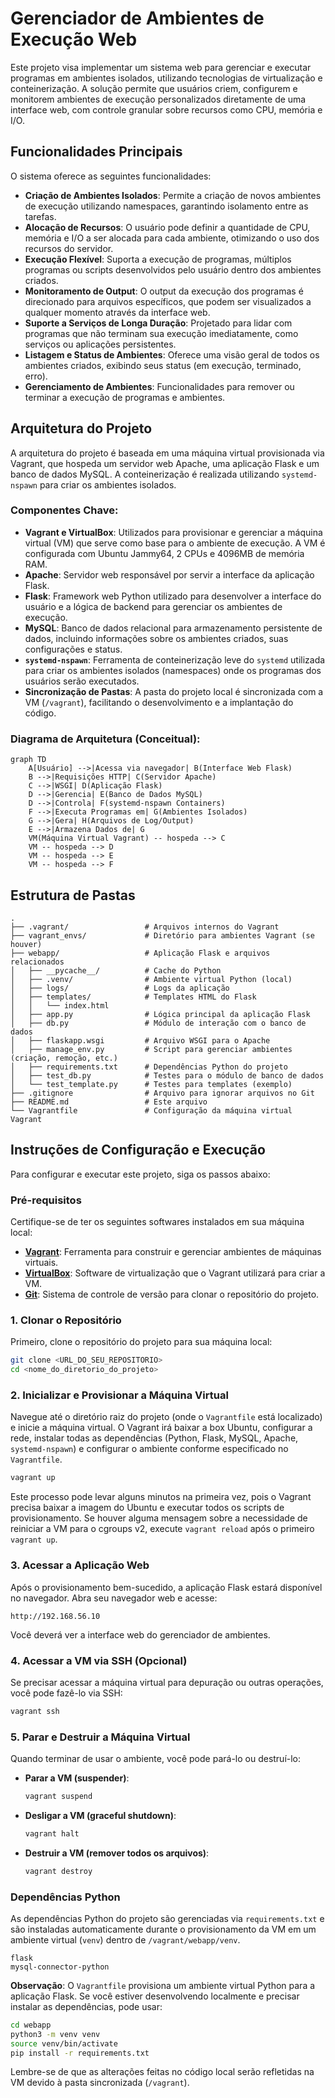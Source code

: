 # Gerenciador de Ambientes de Execução Web

Este projeto visa implementar um sistema web para gerenciar e executar programas em ambientes isolados, utilizando tecnologias de virtualização e conteinerização. A solução permite que usuários criem, configurem e monitorem ambientes de execução personalizados diretamente de uma interface web, com controle granular sobre recursos como CPU, memória e I/O.

## Funcionalidades Principais

O sistema oferece as seguintes funcionalidades:

*   **Criação de Ambientes Isolados**: Permite a criação de novos ambientes de execução utilizando namespaces, garantindo isolamento entre as tarefas.
*   **Alocação de Recursos**: O usuário pode definir a quantidade de CPU, memória e I/O a ser alocada para cada ambiente, otimizando o uso dos recursos do servidor.
*   **Execução Flexível**: Suporta a execução de programas, múltiplos programas ou scripts desenvolvidos pelo usuário dentro dos ambientes criados.
*   **Monitoramento de Output**: O output da execução dos programas é direcionado para arquivos específicos, que podem ser visualizados a qualquer momento através da interface web.
*   **Suporte a Serviços de Longa Duração**: Projetado para lidar com programas que não terminam sua execução imediatamente, como serviços ou aplicações persistentes.
*   **Listagem e Status de Ambientes**: Oferece uma visão geral de todos os ambientes criados, exibindo seus status (em execução, terminado, erro).
*   **Gerenciamento de Ambientes**: Funcionalidades para remover ou terminar a execução de programas e ambientes.

## Arquitetura do Projeto

A arquitetura do projeto é baseada em uma máquina virtual provisionada via Vagrant, que hospeda um servidor web Apache, uma aplicação Flask e um banco de dados MySQL. A conteinerização é realizada utilizando `systemd-nspawn` para criar os ambientes isolados.

### Componentes Chave:

*   **Vagrant e VirtualBox**: Utilizados para provisionar e gerenciar a máquina virtual (VM) que serve como base para o ambiente de execução. A VM é configurada com Ubuntu Jammy64, 2 CPUs e 4096MB de memória RAM.
*   **Apache**: Servidor web responsável por servir a interface da aplicação Flask.
*   **Flask**: Framework web Python utilizado para desenvolver a interface do usuário e a lógica de backend para gerenciar os ambientes de execução.
*   **MySQL**: Banco de dados relacional para armazenamento persistente de dados, incluindo informações sobre os ambientes criados, suas configurações e status.
*   **`systemd-nspawn`**: Ferramenta de conteinerização leve do `systemd` utilizada para criar os ambientes isolados (namespaces) onde os programas dos usuários serão executados.
*   **Sincronização de Pastas**: A pasta do projeto local é sincronizada com a VM (`/vagrant`), facilitando o desenvolvimento e a implantação do código.

### Diagrama de Arquitetura (Conceitual):

```mermaid
graph TD
    A[Usuário] -->|Acessa via navegador| B(Interface Web Flask)
    B -->|Requisições HTTP| C(Servidor Apache)
    C -->|WSGI| D(Aplicação Flask)
    D -->|Gerencia| E(Banco de Dados MySQL)
    D -->|Controla| F(systemd-nspawn Containers)
    F -->|Executa Programas em| G(Ambientes Isolados)
    G -->|Gera| H(Arquivos de Log/Output)
    E -->|Armazena Dados de| G
    VM(Máquina Virtual Vagrant) -- hospeda --> C
    VM -- hospeda --> D
    VM -- hospeda --> E
    VM -- hospeda --> F
```

## Estrutura de Pastas

```
. 
├── .vagrant/                 # Arquivos internos do Vagrant
├── vagrant_envs/             # Diretório para ambientes Vagrant (se houver)
├── webapp/                   # Aplicação Flask e arquivos relacionados
│   ├── __pycache__/          # Cache do Python
│   ├── .venv/                # Ambiente virtual Python (local)
│   ├── logs/                 # Logs da aplicação
│   ├── templates/            # Templates HTML do Flask
│   │   └── index.html
│   ├── app.py                # Lógica principal da aplicação Flask
│   ├── db.py                 # Módulo de interação com o banco de dados
│   ├── flaskapp.wsgi         # Arquivo WSGI para o Apache
│   ├── manage_env.py         # Script para gerenciar ambientes (criação, remoção, etc.)
│   ├── requirements.txt      # Dependências Python do projeto
│   ├── test_db.py            # Testes para o módulo de banco de dados
│   └── test_template.py      # Testes para templates (exemplo)
├── .gitignore                # Arquivo para ignorar arquivos no Git
├── README.md                 # Este arquivo
└── Vagrantfile               # Configuração da máquina virtual Vagrant
```



## Instruções de Configuração e Execução

Para configurar e executar este projeto, siga os passos abaixo:

### Pré-requisitos

Certifique-se de ter os seguintes softwares instalados em sua máquina local:

*   **[Vagrant](https://www.vagrantup.com/downloads)**: Ferramenta para construir e gerenciar ambientes de máquinas virtuais.
*   **[VirtualBox](https://www.virtualbox.org/wiki/Downloads)**: Software de virtualização que o Vagrant utilizará para criar a VM.
*   **[Git](https://git-scm.com/downloads)**: Sistema de controle de versão para clonar o repositório do projeto.

### 1. Clonar o Repositório

Primeiro, clone o repositório do projeto para sua máquina local:

```bash
git clone <URL_DO_SEU_REPOSITORIO>
cd <nome_do_diretorio_do_projeto>
```

### 2. Inicializar e Provisionar a Máquina Virtual

Navegue até o diretório raiz do projeto (onde o `Vagrantfile` está localizado) e inicie a máquina virtual. O Vagrant irá baixar a box Ubuntu, configurar a rede, instalar todas as dependências (Python, Flask, MySQL, Apache, `systemd-nspawn`) e configurar o ambiente conforme especificado no `Vagrantfile`.

```bash
vagrant up
```

Este processo pode levar alguns minutos na primeira vez, pois o Vagrant precisa baixar a imagem do Ubuntu e executar todos os scripts de provisionamento. Se houver alguma mensagem sobre a necessidade de reiniciar a VM para o cgroups v2, execute `vagrant reload` após o primeiro `vagrant up`.

### 3. Acessar a Aplicação Web

Após o provisionamento bem-sucedido, a aplicação Flask estará disponível no navegador. Abra seu navegador web e acesse:

```
http://192.168.56.10
```

Você deverá ver a interface web do gerenciador de ambientes.

### 4. Acessar a VM via SSH (Opcional)

Se precisar acessar a máquina virtual para depuração ou outras operações, você pode fazê-lo via SSH:

```bash
vagrant ssh
```

### 5. Parar e Destruir a Máquina Virtual

Quando terminar de usar o ambiente, você pode pará-lo ou destruí-lo:

*   **Parar a VM (suspender)**:
    ```bash
    vagrant suspend
    ```
*   **Desligar a VM (graceful shutdown)**:
    ```bash
    vagrant halt
    ```
*   **Destruir a VM (remover todos os arquivos)**:
    ```bash
    vagrant destroy
    ```

### Dependências Python

As dependências Python do projeto são gerenciadas via `requirements.txt` e são instaladas automaticamente durante o provisionamento da VM em um ambiente virtual (`venv`) dentro de `/vagrant/webapp/venv`.

```
flask
mysql-connector-python
```

**Observação**: O `Vagrantfile` provisiona um ambiente virtual Python para a aplicação Flask. Se você estiver desenvolvendo localmente e precisar instalar as dependências, pode usar:

```bash
cd webapp
python3 -m venv venv
source venv/bin/activate
pip install -r requirements.txt
```

Lembre-se de que as alterações feitas no código local serão refletidas na VM devido à pasta sincronizada (`/vagrant`).
